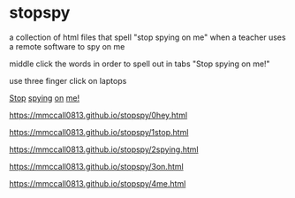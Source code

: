 # stopspy
a collection of html files that spell "stop spying on me" when a teacher uses a remote software to spy on me

middle click the words in order to spell out in tabs "Stop spying on me!"

use three finger click on laptops

<a href="https://mmccall0813.github.io/stopspy/1stop.html">Stop</a> <a href="https://mmccall0813.github.io/stopspy/2spying.html">spying</a> <a href="https://mmccall0813.github.io/stopspy/3on.html">on</a> <a href="https://mmccall0813.github.io/stopspy/4me.html">me!</a>

https://mmccall0813.github.io/stopspy/0hey.html

https://mmccall0813.github.io/stopspy/1stop.html

https://mmccall0813.github.io/stopspy/2spying.html

https://mmccall0813.github.io/stopspy/3on.html

https://mmccall0813.github.io/stopspy/4me.html

